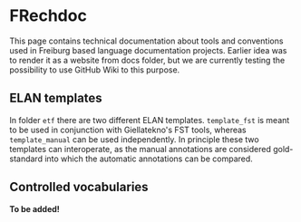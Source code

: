 # FRechdoc

This page contains technical documentation about tools and conventions used in Freiburg based language documentation projects. Earlier idea was to render it as a website from docs folder, but we are currently testing the possibility to use GitHub Wiki to this purpose.

## ELAN templates

In folder `etf` there are two different ELAN templates. `template_fst` is meant to be used in conjunction with Giellatekno's FST tools, whereas `template_manual` can be used independently. In principle these two templates can interoperate, as the manual annotations are considered gold-standard into which the automatic annotations can be compared.

## Controlled vocabularies

**To be added!**

